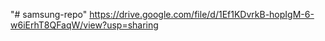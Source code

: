 "# samsung-repo" 
https://drive.google.com/file/d/1Ef1KDvrkB-hopIgM-6-w6iErhT8QFaqW/view?usp=sharing
